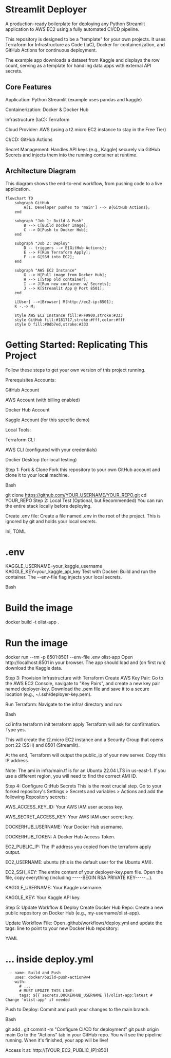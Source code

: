 # Streamlit Deployer
A production-ready boilerplate for deploying any Python Streamlit application to AWS EC2 using a fully automated CI/CD pipeline.

This repository is designed to be a "template" for your own projects. It uses Terraform for Infrastructure as Code (IaC), Docker for containerization, and GitHub Actions for continuous deployment.

The example app downloads a dataset from Kaggle and displays the row count, serving as a template for handling data apps with external API secrets.

## Core Features
Application: Python Streamlit (example uses pandas and kaggle)

Containerization: Docker & Docker Hub

Infrastructure (IaC): Terraform

Cloud Provider: AWS (using a t2.micro EC2 instance to stay in the Free Tier)

CI/CD: GitHub Actions

Secret Management: Handles API keys (e.g., Kaggle) securely via GitHub Secrets and injects them into the running container at runtime.

## Architecture Diagram
This diagram shows the end-to-end workflow, from pushing code to a live application.

```mermaid
flowchart TD
    subgraph GitHub
        A[1. Developer pushes to 'main'] --> B{GitHub Actions};
    end

    subgraph "Job 1: Build & Push"
        B --> C[Build Docker Image];
        C --> D[Push to Docker Hub];
    end

    subgraph "Job 2: Deploy"
        D -- triggers --> E{GitHub Actions};
        E --> F[Run Terraform Apply];
        F --> G[SSH into EC2];
    end

    subgraph "AWS EC2 Instance"
        G --> H[Pull image from Docker Hub];
        H --> I[Stop old container];
        I --> J[Run new container w/ Secrets];
        J --> K[Streamlit App @ Port 8501];
    end

    L[User] -->|Browser| M(http://ec2-ip:8501);
    K -.-> M;

    style AWS EC2 Instance fill:#FF9900,stroke:#333
    style GitHub fill:#181717,stroke:#fff,color:#fff
    style D fill:#0db7ed,stroke:#333
```
# Getting Started: Replicating This Project
Follow these steps to get your own version of this project running.

Prerequisites
Accounts:

GitHub Account

AWS Account (with billing enabled)

Docker Hub Account

Kaggle Account (for this specific demo)

Local Tools:

Terraform CLI

AWS CLI (configured with your credentials)

Docker Desktop (for local testing)

Step 1: Fork & Clone
Fork this repository to your own GitHub account and clone it to your local machine.

Bash

git clone https://github.com/YOUR_USERNAME/YOUR_REPO.git
cd YOUR_REPO
Step 2: Local Test (Optional, but Recommended)
You can run the entire stack locally before deploying.

Create .env file: Create a file named .env in the root of the project. This is ignored by git and holds your local secrets.

Ini, TOML

# .env
KAGGLE_USERNAME=your_kaggle_username
KAGGLE_KEY=your_kaggle_api_key
Test with Docker: Build and run the container. The --env-file flag injects your local secrets.

Bash

# Build the image
docker build -t olist-app .

# Run the image
docker run --rm -p 8501:8501 --env-file .env olist-app
Open http://localhost:8501 in your browser. The app should load and (on first run) download the Kaggle data.

Step 3: Provision Infrastructure with Terraform
Create AWS Key Pair: Go to the AWS EC2 Console, navigate to "Key Pairs", and create a new key pair named deployer-key. Download the .pem file and save it to a secure location (e.g., ~/.ssh/deployer-key.pem).

Run Terraform: Navigate to the infra/ directory and run:

Bash

cd infra
terraform init
terraform apply
Terraform will ask for confirmation. Type yes.

This will create the t2.micro EC2 instance and a Security Group that opens port 22 (SSH) and 8501 (Streamlit).

At the end, Terraform will output the public_ip of your new server. Copy this IP address.

Note: The ami in infra/main.tf is for an Ubuntu 22.04 LTS in us-east-1. If you use a different region, you will need to find the correct AMI ID.

Step 4: Configure GitHub Secrets
This is the most crucial step. Go to your forked repository's Settings > Secrets and variables > Actions and add the following Repository secrets:

AWS_ACCESS_KEY_ID: Your AWS IAM user access key.

AWS_SECRET_ACCESS_KEY: Your AWS IAM user secret key.

DOCKERHUB_USERNAME: Your Docker Hub username.

DOCKERHUB_TOKEN: A Docker Hub Access Token.

EC2_PUBLIC_IP: The IP address you copied from the terraform apply output.

EC2_USERNAME: ubuntu (this is the default user for the Ubuntu AMI).

EC2_SSH_KEY: The entire content of your deployer-key.pem file. Open the file, copy everything (including -----BEGIN RSA PRIVATE KEY-----...).

KAGGLE_USERNAME: Your Kaggle username.

KAGGLE_KEY: Your Kaggle API key.

Step 5: Update Workflow & Deploy
Create Docker Hub Repo: Create a new public repository on Docker Hub (e.g., my-username/olist-app).

Update Workflow File: Open .github/workflows/deploy.yml and update the tags: line to point to your new Docker Hub repository:

YAML

# ... inside deploy.yml
      - name: Build and Push
        uses: docker/build-push-action@v4
        with:
          # ...
          # MUST UPDATE THIS LINE:
          tags: ${{ secrets.DOCKERHUB_USERNAME }}/olist-app:latest # Change 'olist-app' if needed
Push to Deploy: Commit and push your changes to the main branch.

Bash

git add .
git commit -m "Configure CI/CD for deployment"
git push origin main
Go to the "Actions" tab in your GitHub repo. You will see the pipeline running. When it's finished, your app will be live!

Access it at: http://[YOUR_EC2_PUBLIC_IP]:8501